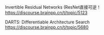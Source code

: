 Invertible Residual Networks (ResNet直接可逆！https://discourse.brainpp.cn/t/topic/5123

DARTS: Differentiable Architecture Search https://discourse.brainpp.cn/t/topic/5680

